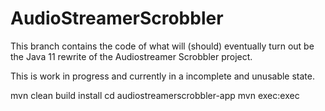 # AudioStreamerScrobbler

This branch contains the code of what will (should) eventually turn out be the Java 11 rewrite
of the Audiostreamer Scrobbler project.

This is work in progress and currently in a incomplete and unusable state.

mvn clean build install
cd audiostreamerscrobbler-app
mvn exec:exec
